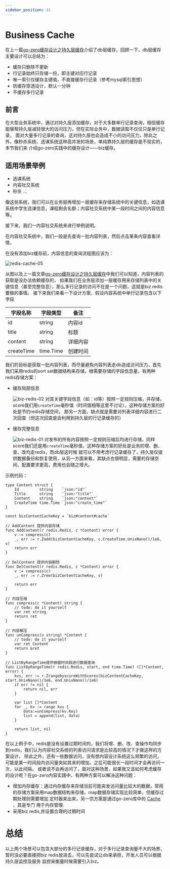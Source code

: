 ```yaml
---
sidebar_position: 21
---
```


# Business Cache

在上一篇[go-zero缓存设计之持久层缓存](redis-cache.md)介绍了db层缓存，回顾一下，db层缓存主要设计可以总结为：

* 缓存只删除不更新
* 行记录始终只存储一份，即主键对应行记录
* 唯一索引仅缓存主键值，不直接缓存行记录（参考mysql索引思想）
* 防缓存穿透设计，默认一分钟
* 不缓存多行记录

## 前言

在大型业务系统中，通过对持久层添加缓存，对于大多数单行记录查询，相信缓存能够帮持久层减轻很大的访问压力，但在实际业务中，数据读取不仅仅只是单行记录，
面对大量多行记录的查询，这对持久层也会造成不小的访问压力，除此之外，像秒杀系统、选课系统这种高并发的场景，单纯靠持久层的缓存是不现实的，本节我们来 介绍go-zero实践中的缓存设计——biz缓存。

## 适用场景举例

* 选课系统
* 内容社交系统
* 秒杀 ...

像这些系统，我们可以在业务层再增加一层缓存来存储系统中的关键信息，如选课系统中学生选课信息，课程剩余名额；内容社交系统中某一段时间之间的内容信息等。

接下来，我们一内容社交系统来进行举例说明。

在内容社交系统中，我们一般是先查询一批内容列表，然后点击某条内容查看详情，

在没有添加biz缓存前，内容信息的查询流程图应该为：

![redis-cache-05](/img/redis-cache-05.png)

从图以及上一篇文章[go-zero缓存设计之持久层缓存](redis-cache.md)中我们可以知道，内容列表的获取是没办法依赖缓存的，
如果我们在业务层添加一层缓存用来存储列表中的关键信息（甚至完整信息），那么多行记录的访问不在是一个问题，这就是biz redis要做的事情。 接下来我们来看一下设计方案，假设内容系统中单行记录包含以下字段

|字段名称|字段类型|备注|
|---|---|---|
|id|string|内容id|
|title|string|标题|
|content|string|详细内容|
|createTime|time.Time|创建时间|

我们的目标是获取一批内容列表，而尽量避免内容列表走db造成访问压力，首先我们采用redis的sort set数据结构来存储，根需要存储的字段信息量，有两种redis存储方案：

* 缓存局部信息
  
  ![biz-redis-02](/img/biz-redis-02.png)
对其关键字段信息（如：id等）按照一定规则压缩，并存储，score我们用`createTime`毫秒值（时间值相等这里不讨论），这种存储方案的好处是节约redis存储空间，
那另一方面，缺点就是需要对列表详细内容进行二次回查（但这次回查是会利用到持久层的行记录缓存的）

* 缓存完整信息
  
  ![biz-redis-01](/img/biz-redis-01.png)
对发布的所有内容按照一定规则压缩后均进行存储，同样score我们还是用`createTime`毫秒值，这种存储方案的好处是业务的增、删、查、改均走redis，而db层这时候
就可以不用考虑行记录缓存了，持久层仅提供数据备份和恢复使用，从另一方面来看，其缺点也很明显，需要的存储空间、配置要求更高，费用也会随之增大。
  
示例代码：
```golang
type Content struct {
    Id         string    `json:"id"`
    Title      string    `json:"title"`
    Content    string    `json:"content"`
    CreateTime time.Time `json:"create_time"`
}

const bizContentCacheKey = `biz#content#cache`

// AddContent 提供内容存储
func AddContent(r redis.Redis, c *Content) error {
    v := compress(c)
    _, err := r.Zadd(bizContentCacheKey, c.CreateTime.UnixNano()/1e6, v)
    return err
}

// DelContent 提供内容删除
func DelContent(r redis.Redis, c *Content) error {
    v := compress(c)
    _, err := r.Zrem(bizContentCacheKey, v)

    return err
}

// 内容压缩
func compress(c *Content) string {
    // todo: do it yourself
    var ret string
    return ret
}

// 内容解压
func unCompress(v string) *Content {
	// todo: do it yourself
	var ret Content
	return &ret
}

// ListByRangeTime提供根据时间段进行数据查询
func ListByRangeTime(r redis.Redis, start, end time.Time) ([]*Content, error) {
	kvs, err := r.ZrangebyscoreWithScores(bizContentCacheKey, start.UnixNano()/1e6, end.UnixNano()/1e6)
	if err != nil {
		return nil, err
	}

	var list []*Content
	for _, kv := range kvs {
		data:=unCompress(kv.Key)
		list = append(list, data)
	}

	return list, nil
}

```

在以上例子中，redis是没有设置过期时间的，我们将增、删、改、查操作均同步到redis，我们认为内容社交系统的列表访问请求是比较高的情况下才做这样的方案设计，
除此之外，还有一些数据访问，没有想内容设计系统这么频繁的访问， 可能是某一时间段内访问量突如其来的增加，之后可能很长一段时间才会再访问一次，以此间隔，
或者说不会再访问了，面对这种场景，如果我又该如何考虑缓存的设计呢？在go-zero内容实践中，有两种方案可以解决这种问题：

* 增加内存缓存：通过内存缓存来存储当前可能突发访问量比较大的数据，常用的存储方案采用map数据结构来存储，map数据存储实现比较简单，但缓存过期处理则需要增加
  定时器来出来，另一宗方案是通过go-zero库中的 [Cache](https://github.com/zeromicro/go-zero/blob/master/core/collection/cache.go) ，其是专门
  用于内存管理.
* 采用biz redis,并设置合理的过期时间

# 总结
以上两个场景可以包含大部分的多行记录缓存，对于多行记录查询量不大的场景，暂时没必要直接把biz redis放进去，可以先尝试让db来承担，开发人员可以根据持久层监控及服务
监控来衡量时候需要引入biz。
